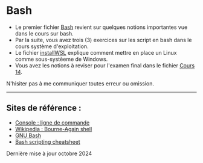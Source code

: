 # Bash


- Le premier fichier [Bash](Bash.md) revient sur quelques notions importantes vue dans le cours sur bash.
- Par la suite, vous avez trois (3) exercices sur les script en bash dans le cours système d'exploitation.
- Le fichier [installWSL](InstalleWSL.md) explique comment mettre en place un Linux comme sous-systèeme de Windows.
- Vous avez les notions à reviser pour l'examen final dans le fichier [Cours 14](Cours14.md).

N'hisiter pas à me communiquer toutes erreur ou omission.


--- 
## Sites de référence :

- [Console : ligne de commande](https://doc.ubuntu-fr.org/tutoriel/console_ligne_de_commande)
- [Wikipedia : Bourne-Again shell](https://fr.wikipedia.org/wiki/Bourne-Again_shell)
- [GNU Bash](https://www.gnu.org/software/bash/)
- [Bash scripting cheatsheet](https://devhints.io/bash)
 

Dernière mise à jour octobre 2024
